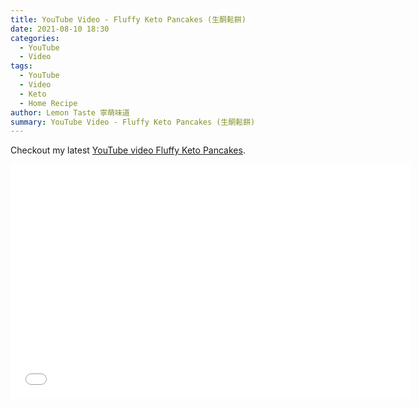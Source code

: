 ```yaml
---
title: YouTube Video - Fluffy Keto Pancakes (生酮鬆餅)
date: 2021-08-10 18:30
categories:
  - YouTube
  - Video
tags:
  - YouTube
  - Video
  - Keto
  - Home Recipe
author: Lemon Taste 寧萌味道
summary: YouTube Video - Fluffy Keto Pancakes (生酮鬆餅)
---
```


Checkout my latest [YouTube video Fluffy Keto Pancakes](https://www.youtube.com/watch?v=eLiA4xvdMsE).

<iframe src="//www.youtube.com/embed/yeLiA4xvdMsE" height="375" width="640" allowfullscreen="" frameborder="0"></iframe>
